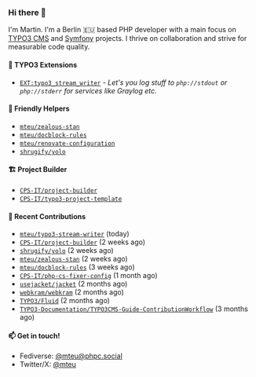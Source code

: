 ### Hi there 👋

I'm Martin. I'm a Berlin 🇪🇺 based PHP developer with a main focus on [TYPO3 CMS](https://typo3.org/) and [Symfony](https://symfony.com/) projects. I thrive on
collaboration and strive for measurable code quality.

#### 🧡 TYPO3 Extensions
- [`EXT:typo3_stream_writer`](https://github.com/mteu/typo3-stream-writer) - _Let's you log stuff to `php://stdout` or `
php://stderr` for services like Graylog etc._

#### 🚜 Friendly Helpers

- [`mteu/zealous-stan`](https://github.com/mteu/zealous-stan)
- [`mteu/docblock-rules`](https://github.com/mteu/docblock-rules)
- [`mteu/renovate-configuration`](https://github.com/mteu/renovate-configuration)
- [`shrugify/yolo`](https://github.com/shrugify/yolo)

#### 🏗️ Project Builder

- [`CPS-IT/project-builder`](https://github.com/CPS-IT/project-builder)
- [`CPS-IT/typo3-project-template`](https://github.com/CPS-IT/typo3-project-template)

#### 👷 Recent Contributions


- [`mteu/typo3-stream-writer`](https://github.com/mteu/typo3-stream-writer) (today)
- [`CPS-IT/project-builder`](https://github.com/CPS-IT/project-builder) (2 weeks ago)
- [`shrugify/yolo`](https://github.com/shrugify/yolo) (2 weeks ago)
- [`mteu/zealous-stan`](https://github.com/mteu/zealous-stan) (2 weeks ago)
- [`mteu/docblock-rules`](https://github.com/mteu/docblock-rules) (3 weeks ago)
- [`CPS-IT/php-cs-fixer-config`](https://github.com/CPS-IT/php-cs-fixer-config) (1 month ago)
- [`usejacket/jacket`](https://github.com/usejacket/jacket) (2 months ago)
- [`webkram/webkram`](https://github.com/webkram/webkram) (2 months ago)
- [`TYPO3/Fluid`](https://github.com/TYPO3/Fluid) (2 months ago)
- [`TYPO3-Documentation/TYPO3CMS-Guide-ContributionWorkflow`](https://github.com/TYPO3-Documentation/TYPO3CMS-Guide-ContributionWorkflow) (3 months ago)

#### 📫 Get in touch!

- Fediverse: [@mteu@phpc.social](https://phpc.social/@mteu)
- Twitter/X: [@mteu](https://x.com/mteu)

